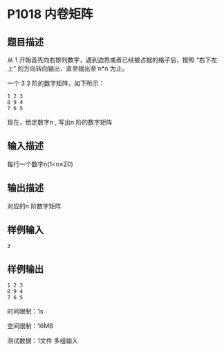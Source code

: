 # P1018 内卷矩阵

## 题目描述

从 1 开始首先向右排列数字，遇到边界或者已经被占据的格子后，按照 “右下左上” 的方向转向输出，直至输出至 n*n 为止。

一个 
3
3 阶的数字矩阵，如下所示：

```
1 2 3
8 9 4
7 6 5
```

现在，给定数字n , 写出n 阶的数字矩阵

## 输入描述

每行一个数字n(1<n≤20)

## 输出描述

对应的n 阶数字矩阵

## 样例输入

```
3
```

## 样例输出

```
1 2 3
8 9 4
7 6 5
```

时间限制：1s

空间限制：16MB

测试数据：1文件 多组输入
